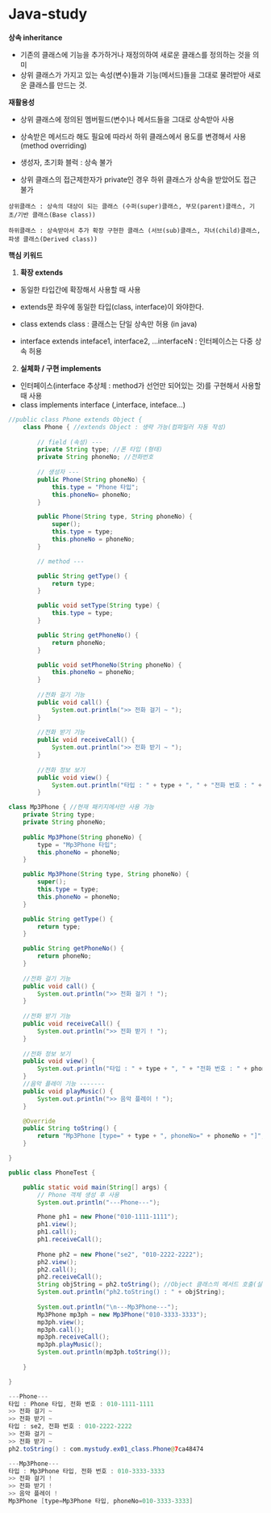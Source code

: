 # Java-study

**상속 inheritance**
- 기존의 클래스에 기능을 추가하거나 재정의하여 새로운 클래스를 정의하는 것을 의미
- 상위 클래스가 가지고 있는 속성(변수)들과 기능(메서드)들을 그대로 물려받아 새로운 클래스를 만드는 것.
   
**재활용성**
- 상위 클래스에 정의된 멤버필드(변수)나 메서드들을 그대로 상속받아 사용
- 상속받은 메서드라 해도 필요에 따라서 하위 클래스에서 용도를 변경해서 사용(method overriding)   
   
- 생성자, 초기화 블럭 : 상속 불가
- 상위 클래스의 접근제한자가 private인 경우 하위 클래스가 상속을 받았어도 접근 불가   
   
`
상위클래스 : 상속의 대상이 되는 클래스 (수퍼(super)클래스, 부모(parent)클래스, 기초/기반 클래스(Base class))
`
   
`
하위클래스 : 상속받아서 추가 확장 구현한 클래스 (서브(sub)클래스, 자녀(child)클래스, 파생 클래스(Derived class))   
`
   

**핵심 키워드**

1. **확장 extends**
- 동일한 타입간에 확장해서 사용할 때 사용
- extends문 좌우에 동일한 타입(class, interface)이 와야한다.
   
- class extends class : 클래스는 단일 상속만 허용 (in java)
- interface extends inteface1, interface2, ...interfaceN : 인터페이스는 다중 상속 허용
   
   
   
2. **실체화 / 구현 implements**
- 인터페이스(interface 추상체 : method가 선언만 되어있는 것)를 구현해서 사용할 때 사용 
- class implements interface (,interface, inteface...)

```java
//public class Phone extends Object {
	class Phone { //extends Object : 생략 가능(컴파일러 자동 작성)
	
		// field (속성) ---
		private String type; //폰 타입 (형태)
		private String phoneNo; //전화번호
		
		// 생성자 ---
		public Phone(String phoneNo) {
			this.type = "Phone 타입";
			this.phoneNo= phoneNo;
		}

		public Phone(String type, String phoneNo) {
			super();
			this.type = type;
			this.phoneNo = phoneNo;
		}

		// method ---

		public String getType() {
			return type;
		}

		public void setType(String type) {
			this.type = type;
		}

		public String getPhoneNo() {
			return phoneNo;
		}

		public void setPhoneNo(String phoneNo) {
			this.phoneNo = phoneNo;
		}
		
		//전화 걸기 기능
		public void call() {
			System.out.println(">> 전화 걸기 ~ ");
		}
		
		//전화 받기 기능
		public void receiveCall() {
			System.out.println(">> 전화 받기 ~ ");
		}
		
		//전화 정보 보기
		public void view() {
			System.out.println("타입 : " + type + ", " + "전화 번호 : " + phoneNo);
		}
```
```java
class Mp3Phone { //현재 패키지에서만 사용 가능
	private String type;
	private String phoneNo;
	
	public Mp3Phone(String phoneNo) {
		type = "Mp3Phone 타입";
		this.phoneNo = phoneNo;
	}

	public Mp3Phone(String type, String phoneNo) {
		super();
		this.type = type;
		this.phoneNo = phoneNo;
	}

	public String getType() {
		return type;
	}

	public String getPhoneNo() {
		return phoneNo;
	}
	
	//전화 걸기 기능
	public void call() {
		System.out.println(">> 전화 걸기 ! ");
	}
			
	//전화 받기 기능
	public void receiveCall() {
		System.out.println(">> 전화 받기 ! ");
	}
			
	//전화 정보 보기
	public void view() {
		System.out.println("타입 : " + type + ", " + "전화 번호 : " + phoneNo);
	}
	//음악 플레이 기능 -------
	public void playMusic() {
		System.out.println(">> 음악 플레이 ! ");
	}

	@Override
	public String toString() {
		return "Mp3Phone [type=" + type + ", phoneNo=" + phoneNo + "]";
	}

}

```
```java
public class PhoneTest {

	public static void main(String[] args) {
		// Phone 객체 생성 후 사용 
		System.out.println("---Phone---");

		Phone ph1 = new Phone("010-1111-1111");
		ph1.view();
		ph1.call();
		ph1.receiveCall();
		
		Phone ph2 = new Phone("se2", "010-2222-2222");
		ph2.view();
		ph2.call();
		ph2.receiveCall();
		String objString = ph2.toString(); //Object 클래스의 메서드 호출(실행)
		System.out.println("ph2.toString() : " + objString);
		
		System.out.println("\n---Mp3Phone---");
		Mp3Phone mp3ph = new Mp3Phone("010-3333-3333");
		mp3ph.view();
		mp3ph.call();
		mp3ph.receiveCall();
		mp3ph.playMusic();
		System.out.println(mp3ph.toString());
		
	}

}

```
```java
---Phone---
타입 : Phone 타입, 전화 번호 : 010-1111-1111
>> 전화 걸기 ~ 
>> 전화 받기 ~ 
타입 : se2, 전화 번호 : 010-2222-2222
>> 전화 걸기 ~ 
>> 전화 받기 ~ 
ph2.toString() : com.mystudy.ex01_class.Phone@7ca48474

---Mp3Phone---
타입 : Mp3Phone 타입, 전화 번호 : 010-3333-3333
>> 전화 걸기 ! 
>> 전화 받기 ! 
>> 음악 플레이 ! 
Mp3Phone [type=Mp3Phone 타입, phoneNo=010-3333-3333]
```















